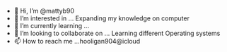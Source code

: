 - 👋 Hi, I’m @mattyb90
- 👀 I’m interested in ... Expanding my knowledge on computer
- 🌱 I’m currently learning ...
- 💞️ I’m looking to collaborate on ... Learning different Operating systems
- 📫 How to reach me ...hooligan904@icloud

<!---
mattyb90/mattyb90 is a ✨ special ✨ repository because its `README.md` (this file) appears on your GitHub profile.
You can click the Preview link to take a look at your changes.
--->
